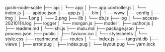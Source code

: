 gushi-node-sqlite
├── api
│   └── app
│       ├── app.controller.js
│       └── index.js
├── apidoc.json
├── app.js
├── bin
│   └── www
├── config
├── img
│   ├── 1.png
│   └── 2.png
├── lib
│   └── db.js
├── log
│   └── access-20210114.log
├── logger
│   └── morgan.js
├── model
│   ├── author.js
│   ├── readme.md
│   └── shi.js
├── mulu.md
├── package.json
├── process.json
├── public
│   ├── favicon.ico
│   └── stylesheets
│       └── style.css
├── readme.md
├── routes
│   └── index.js
├── tangshi.db
├── views
│   ├── error.pug
│   ├── index.pug
│   └── layout.pug
└── yarn.lock
